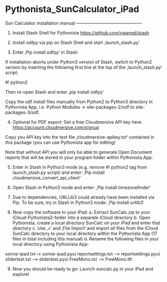 # Pythonista_SunCalculator_iPad

Sun Calculator installation manual
———————————————

1. Install Stash Shell for Pythonista 
https://github.com/ywangd/stash

2. Install odfpy via pip on Stash Shell and start ‚launch_stash.py‘
3. Enter ‚Pip install odfpy‘ in Stash

If installation aborts under Python3 version of Stash, switch to Python2 version by inserting the following first line at the top of the ‚launch_stash.py‘ script:

#! python2

Then re-open Stash and enter ‚pip install odfpy‘

Copy the odf install files manually from Python2 to Python3 directory in Pythonista App, i.e. Python Modules -> site-packages-2/odf to site-packages-3/odf.

4. Optional for PDF export: Get a free Cloudmersive API key here:  https://account.cloudmersive.com/signup

Copy you API key into the text file ‚cloudmersive-apikey.txt‘ contained in this package (you can use Pythonista app for editing)

Note that without API you will only be able to generate Open Document reports that will be stored in your program folder within Pythonista App.

5. Enter in Stash in Python3 mode (e.g. remove #! python2 tag from launch_stash.py script) and enter: ‚Pip install cloudmersive_convert_api_client‘

6. Open Stash in Python3 mode and enter:
‚Pip install timezonefinder‘

7. Due to dependencies, URLLib3 could already have been installed via Pip. To be sure, try in Stash in Python3 mode:
‚Pip install urllib3‘

8. Now copy the software to your iPad:
a. Extract SunCalc.zip to your iCloud-Pythonista3-folder into a separate iCloud directory
b. Open Pythonista, create a local directory SunCalc on your iPad and enter that directory
c. Use ‚+‘ and ‚File Import‘ and import all files from the iCloud SunCalc directory to your local directory within the Pythonista App (17 files in total including this manual)
d. Rename the following files in your local directory using Pythonista App:

sonne-ipad.txt—> sonne-ipad.pyui
reportsettings.txt —> reportsettings.pyui
slidertest.txt —> slidertest.pyui
FreeMono.txt —> FreeMono.ttf

9. Now you should be ready to go:
Launch suncalc.py in your iPad and explore!









